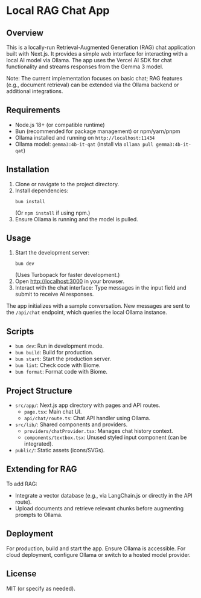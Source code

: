 # Local RAG Chat App

## Overview

This is a locally-run Retrieval-Augmented Generation (RAG) chat application built with Next.js. It provides a simple web interface for interacting with a local AI model via Ollama. The app uses the Vercel AI SDK for chat functionality and streams responses from the Gemma 3 model.

Note: The current implementation focuses on basic chat; RAG features (e.g., document retrieval) can be extended via the Ollama backend or additional integrations.

## Requirements

- Node.js 18+ (or compatible runtime)
- Bun (recommended for package management) or npm/yarn/pnpm
- Ollama installed and running on `http://localhost:11434`
- Ollama model: `gemma3:4b-it-qat` (install via `ollama pull gemma3:4b-it-qat`)

## Installation

1. Clone or navigate to the project directory.
2. Install dependencies:
   ```
   bun install
   ```
   (Or `npm install` if using npm.)
3. Ensure Ollama is running and the model is pulled.

## Usage

1. Start the development server:
   ```
   bun dev
   ```
   (Uses Turbopack for faster development.)
2. Open [http://localhost:3000](http://localhost:3000) in your browser.
3. Interact with the chat interface: Type messages in the input field and submit to receive AI responses.

The app initializes with a sample conversation. New messages are sent to the `/api/chat` endpoint, which queries the local Ollama instance.

## Scripts

- `bun dev`: Run in development mode.
- `bun build`: Build for production.
- `bun start`: Start the production server.
- `bun lint`: Check code with Biome.
- `bun format`: Format code with Biome.

## Project Structure

- `src/app/`: Next.js app directory with pages and API routes.
  - `page.tsx`: Main chat UI.
  - `api/chat/route.ts`: Chat API handler using Ollama.
- `src/lib/`: Shared components and providers.
  - `providers/chatProvider.tsx`: Manages chat history context.
  - `components/textbox.tsx`: Unused styled input component (can be integrated).
- `public/`: Static assets (icons/SVGs).

## Extending for RAG

To add RAG:
- Integrate a vector database (e.g., via LangChain.js or directly in the API route).
- Upload documents and retrieve relevant chunks before augmenting prompts to Ollama.

## Deployment

For production, build and start the app. Ensure Ollama is accessible. For cloud deployment, configure Ollama or switch to a hosted model provider.

## License

MIT (or specify as needed).